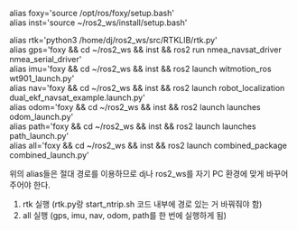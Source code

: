 alias foxy='source /opt/ros/foxy/setup.bash'  
alias inst='source ~/ros2_ws/install/setup.bash'  

alias rtk='python3 /home/dj/ros2_ws/src/RTKLIB/rtk.py'  
alias gps='foxy && cd ~/ros2_ws && inst && ros2 run nmea_navsat_driver nmea_serial_driver'  
alias imu='foxy && cd ~/ros2_ws && inst && ros2 launch witmotion_ros wt901_launch.py'  
alias nav='foxy && cd ~/ros2_ws && inst && ros2 launch robot_localization dual_ekf_navsat_example.launch.py'  
alias odom='foxy && cd ~/ros2_ws && inst && ros2 launch launches odom_launch.py'  
alias path='foxy && cd ~/ros2_ws && inst && ros2 launch launches path_launch.py'  
alias all='foxy && cd ~/ros2_ws && inst && ros2 launch combined_package combined_launch.py'  

위의 alias들은 절대 경로를 이용하므로 dj나 ros2_ws를 자기 PC 환경에 맞게 바꾸어주어야 한다.  
1. rtk 실행 (rtk.py랑 start_ntrip.sh 코드 내부에 경로 있는 거 바꿔줘야 함)  
2. all 실행 (gps, imu, nav, odom, path를 한 번에 실행하게 됨)  
